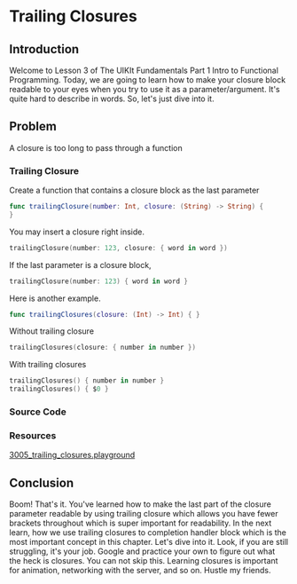 # Trailing Closures

## Introduction
Welcome to Lesson 3 of The UIKIt Fundamentals Part 1 Intro to Functional Programming. Today, we are going to learn how to make your closure block readable to your eyes when you try to use it as a parameter/argument. It's quite hard to describe in words. So, let's just dive into it.

## Problem
A closure is too long to pass through a function

### Trailing Closure
Create a function that contains a closure block as the last parameter
```swift
func trailingClosure(number: Int, closure: (String) -> String) {
}
```
You may insert a closure right inside.
```swift
trailingClosure(number: 123, closure: { word in word })
```

If the last parameter is a closure block,

```swift
trailingClosure(number: 123) { word in word }
```

Here is another example.
```swift
func trailingClosures(closure: (Int) -> Int) { }
```

Without trailing closure
```swift
trailingClosures(closure: { number in number })
```

With trailing closures
```swift
trailingClosures() { number in number }
trailingClosures() { $0 }
```

### Source Code
### Resources
[3005_trailing_closures.playground](https://www.dropbox.com/sh/ahn75farmnscvxy/AADFWLKiwFwJoyMjd2dTFbwCa?dl=0)


## Conclusion
Boom! That's it. You've learned how to make the last part of the closure parameter readable by using trailing closure which allows you have fewer brackets throughout which is super important for readability. In the next learn, how we use trailing closures to completion handler block which is the most important concept in this chapter. Let's dive into it. Look, if you are still struggling, it's your job. Google and practice your own to figure out what the heck is closures. You can not skip this. Learning closures is important for animation, networking with the server, and so on. Hustle my friends.
